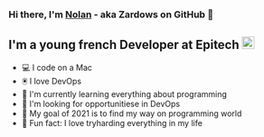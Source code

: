 ### Hi there, I'm [Nolan][LinkedIn] - aka Zardows on GitHub 👋

## I'm a young french Developer at Epitech <img align="char" alt="Epitech" width="22px" src="https://newsroom.ionis-group.com/wp-content/uploads/2018/12/epitech-logo-signature-quadri.png" />

- 💻 I code on a Mac
- 🖲 I love DevOps
- 🧐 I'm currently learning everything about programming
- 🔬 I'm looking for opportunitiese in DevOps
- 🥅 My goal of 2021 is to find my way on programming world
- 👾 Fun fact: I love tryharding everything in my life

[LinkedIn]: https://www.linkedin.com/in/nolan-routel-985baa177/?locale=en_US